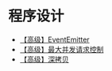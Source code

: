 # 程序设计

- [【高级】EventEmitter](/interview/javascript/coding/program-design/event-emitter)
- [【高级】最大并发请求控制](/interview/javascript/coding/program-design/max-parallel-request-count-control)
- [【高级】深拷贝](/interview/javascript/coding/program-design/deep-clone)
